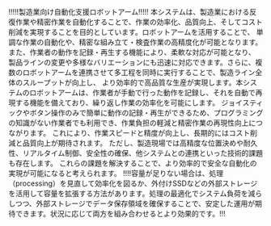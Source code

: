!!!!!製造業向け自動化支援ロボットアーム!!!!!
本システムは、製造業における反復作業や精密作業を自動化することで、作業の効率化、品質向上、そしてコスト削減を実現することを目的としています。ロボットアームを活用することで、
単調な作業の自動化や、精密な組み立て・検査作業の高精度化が可能となります。また、作業者の動作を記録・再生する機能により、柔軟な対応が可能となり、
製品ラインの変更や多様なバリエーションにも迅速に対応できます。さらに、複数のロボットアームを連携させて多工程を同時に実行することで、製造ライン全体のスループットが向上し、
より効率的で高品質な生産が実現します。本システムのロボットアームは、作業者が手動で行った動作を記録し、それを自動で再現する機能を備えており、繰り返し作業の効率化を可能にします。
ジョイスティックやボタン操作のみで簡単に動作の記録・再生ができるため、プログラミングの知識がない作業者でも利用でき、作業負担の軽減と精密作業の再現性向上につながります。
これにより、作業スピードと精度が向上し、長期的にはコスト削減と品質向上が期待されます。
ただし、製造現場では高精度な位置決めや耐久性、リアルタイム制御、安全性の確保、他システムとの連携といった技術的課題も存在します。
これらの課題を解決することで、より効率的で安全な自動化の実現が可能になると考えられます。
                            !!!!容量が足りない場合は、処理（processing）を見直して効率化を図るか、外付けSSDなどの外部ストレージを活用して容量を拡張する方法があります。処理の最適化でシステム負荷を減らしつつ、外部ストレージでデータ保存領域を確保することで、安定した運用が期待できます。状況に応じて両方を組み合わせるとより効果的です。!!!
